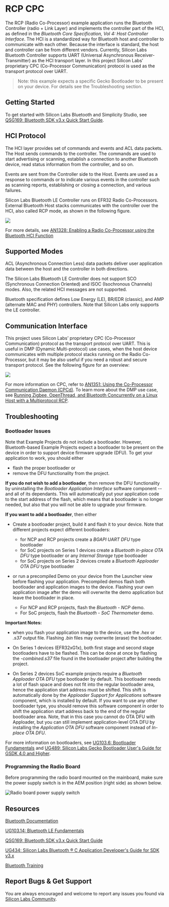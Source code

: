 # RCP CPC

The RCP (Radio Co-Processor) example application runs the Bluetooth Controller (radio + Link Layer) and implements the controller part of the HCI, as defined in the *Bluetooth Core Specification, Vol 4: Host Controller Interface*. The HCI is a standardized way for Bluetooth host and controller to communicate with each other. Because the interface is standard, the host and controller can be from different vendors. Currently, Silicon Labs Bluetooth Controller supports UART (Universal Asynchronous Receiver-Transmitter) as the HCI transport layer. In this project Silicon Labs’ proprietary CPC (Co-Processor Communication) protocol is used as the transport protocol over UART.

> Note: this example expects a specific Gecko Bootloader to be present on your device. For details see the Troubleshooting section.

## Getting Started

To get started with Silicon Labs Bluetooth and Simplicity Studio, see [QSG169: Bluetooth SDK v3.x Quick Start Guide](https://www.silabs.com/documents/public/quick-start-guides/qsg169-bluetooth-sdk-v3x-quick-start-guide.pdf).

## HCI Protocol

The HCI layer provides set of commands and events and ACL data packets. The Host sends commands to the controller. The commands are used to start advertising or scanning, establish a connection to another Bluetooth device, read status information from the controller, and so on.

Events are sent from the Controller side to the Host. Events are used as a response to commands or to indicate various events in the controller such as scanning reports, establishing or closing a connection, and various failures.

Silicon Labs Bluetooth LE Controller runs on EFR32 Radio Co-Processors. External Bluetooth Host stacks communicates with the controller over the HCI, also called RCP mode, as shown in the following figure.

![](image/readme_img1.png)

For more details, see [AN1328: Enabling a Radio Co-Processor using the Bluetooth HCI Function](https://www.silabs.com/documents/public/application-notes/an1328-enabling-rcp-using-bt-hci.pdf)

## Supported Modes

ACL (Asynchronous Connection Less) data packets deliver user application data between the host and the controller in both directions.

The Silicon Labs Bluetooth LE Controller does not support SCO (Synchronous Connection Oriented) and ISOC (Isochronous Channels) modes. Also, the related HCI messages are not supported.

Bluetooth specification defines Low Energy (LE), BR/EDR (classic), and AMP (alternate MAC and PHY) controllers. Note that Silicon Labs only supports the LE controller.

## Communication Interface

This project uses Silicon Labs’ proprietary CPC (Co-Processor Communication) protocol as the transport protocol over UART. This is useful in DMP (Dynamic Multi-protocol) use cases, when the host device communicates with multiple protocol stacks running on the Radio Co-Processor, but it may be also useful if you need a robust and secure transport protocol. See the following figure for an overview:

![](image/readme_cpc_img0.png)

For more information on CPC, refer to [AN1351: Using the Co-Processor Communication Daemon (CPCd)](https://www.silabs.com/documents/public/application-notes/an1351-using-co-processor-communication_daemon.pdf). To learn more about the DMP use case, see [Running Zigbee, OpenThread, and Bluetooth Concurrently on a Linux Host with a Multiprotocol RCP](https://docs.silabs.com/multiprotocol/latest/multiprotocol-solution-linux/).

## Troubleshooting

### Bootloader Issues

Note that Example Projects do not include a bootloader. However, Bluetooth-based Example Projects expect a bootloader to be present on the device in order to support device firmware upgrade (DFU). To get your application to work, you should either 
- flash the proper bootloader or
- remove the DFU functionality from the project.

**If you do not wish to add a bootloader**, then remove the DFU functionality by uninstalling the *Bootloader Application Interface* software component -- and all of its dependants. This will automatically put your application code to the start address of the flash, which means that a bootloader is no longer needed, but also that you will not be able to upgrade your firmware.

**If you want to add a bootloader**, then either 
- Create a bootloader project, build it and flash it to your device. Note that different projects expect different bootloaders:
  - for NCP and RCP projects create a *BGAPI UART DFU* type bootloader
  - for SoC projects on Series 1 devices create a *Bluetooth in-place OTA DFU* type bootloader or any *Internal Storage* type bootloader
  - for SoC projects on Series 2 devices create a *Bluetooth Apploader OTA DFU* type bootloader

- or run a precompiled Demo on your device from the Launcher view before flashing your application. Precompiled demos flash both bootloader and application images to the device. Flashing your own application image after the demo will overwrite the demo application but leave the bootloader in place. 
  - For NCP and RCP projects, flash the *Bluetooth - NCP* demo.
  - For SoC projects, flash the *Bluetooth - SoC Thermometer* demo.

**Important Notes:** 
- when you flash your application image to the device, use the *.hex* or *.s37* output file. Flashing *.bin* files may overwrite (erase) the bootloader.

- On Series 1 devices (EFR32xG1x), both first stage and second stage bootloaders have to be flashed. This can be done at once by flashing the *-combined.s37* file found in the bootloader project after building the project.

- On Series 2 devices SoC example projects require a *Bluetooth Apploader OTA DFU* type bootloader by default. This bootloader needs a lot of flash space and does not fit into the regular bootloader area, hence the application start address must be shifted. This shift is automatically done by the *Apploader Support for Applications* software component, which is installed by default. If you want to use any other bootloader type, you should remove this software component in order to shift the application start address back to the end of the regular bootloader area. Note, that in this case you cannot do OTA DFU with Apploader, but you can still implement application-level OTA DFU by installing the *Application OTA DFU* software component instead of *In-place OTA DFU*.

For more information on bootloaders, see [UG103.6: Bootloader Fundamentals](https://www.silabs.com/documents/public/user-guides/ug103-06-fundamentals-bootloading.pdf) and [UG489: Silicon Labs Gecko Bootloader User's Guide for GSDK 4.0 and Higher](https://cn.silabs.com/documents/public/user-guides/ug489-gecko-bootloader-user-guide-gsdk-4.pdf).


### Programming the Radio Board

Before programming the radio board mounted on the mainboard, make sure the power supply switch is in the AEM position (right side) as shown below.

![Radio board power supply switch](image/readme_img0.png)

## Resources

[Bluetooth Documentation](https://docs.silabs.com/bluetooth/latest/)

[UG103.14: Bluetooth LE Fundamentals](https://www.silabs.com/documents/public/user-guides/ug103-14-fundamentals-ble.pdf)

[QSG169: Bluetooth SDK v3.x Quick Start Guide](https://www.silabs.com/documents/public/quick-start-guides/qsg169-bluetooth-sdk-v3x-quick-start-guide.pdf)

[UG434: Silicon Labs Bluetooth ® C Application Developer's Guide for SDK v3.x](https://www.silabs.com/documents/public/user-guides/ug434-bluetooth-c-soc-dev-guide-sdk-v3x.pdf)

[Bluetooth Training](https://www.silabs.com/support/training/bluetooth)



## Report Bugs & Get Support

You are always encouraged and welcome to report any issues you found via [Silicon Labs Community](https://www.silabs.com/community).